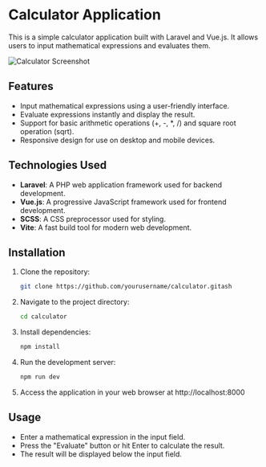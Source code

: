 # Calculator Application

This is a simple calculator application built with Laravel and Vue.js. It allows users to input mathematical expressions and evaluates them.

![Calculator Screenshot](/public/imagges/calculator.png)

## Features

- Input mathematical expressions using a user-friendly interface.
- Evaluate expressions instantly and display the result.
- Support for basic arithmetic operations (+, -, *, /) and square root operation (sqrt).
- Responsive design for use on desktop and mobile devices.

## Technologies Used

- **Laravel**: A PHP web application framework used for backend development.
- **Vue.js**: A progressive JavaScript framework used for frontend development.
- **SCSS**: A CSS preprocessor used for styling.
- **Vite**: A fast build tool for modern web development.

## Installation

1. Clone the repository:

   ```bash
   git clone https://github.com/yourusername/calculator.gitash

2. Navigate to the project directory:

   ```bash
   cd calculator

3. Install dependencies:

    ```bash
    npm install

4. Run the development server:

   ```bash
   npm run dev

5. Access the application in your web browser at http://localhost:8000

## Usage

* Enter a mathematical expression in the input field.
* Press the "Evaluate" button or hit Enter to calculate the result.
* The result will be displayed below the input field.
   
